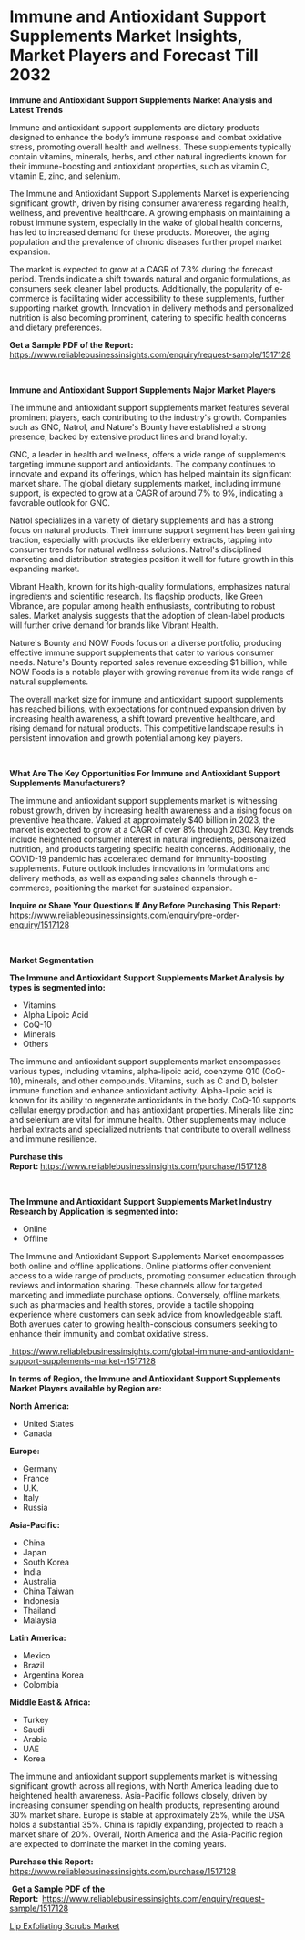 <p><h1>Immune and Antioxidant Support Supplements Market Insights, Market Players and Forecast Till 2032</h1></p><p><strong>Immune and Antioxidant Support Supplements Market Analysis and Latest Trends</strong></p>
<p><p>Immune and antioxidant support supplements are dietary products designed to enhance the body’s immune response and combat oxidative stress, promoting overall health and wellness. These supplements typically contain vitamins, minerals, herbs, and other natural ingredients known for their immune-boosting and antioxidant properties, such as vitamin C, vitamin E, zinc, and selenium.</p><p>The Immune and Antioxidant Support Supplements Market is experiencing significant growth, driven by rising consumer awareness regarding health, wellness, and preventive healthcare. A growing emphasis on maintaining a robust immune system, especially in the wake of global health concerns, has led to increased demand for these products. Moreover, the aging population and the prevalence of chronic diseases further propel market expansion.</p><p>The market is expected to grow at a CAGR of 7.3% during the forecast period. Trends indicate a shift towards natural and organic formulations, as consumers seek cleaner label products. Additionally, the popularity of e-commerce is facilitating wider accessibility to these supplements, further supporting market growth. Innovation in delivery methods and personalized nutrition is also becoming prominent, catering to specific health concerns and dietary preferences.</p></p>
<p><strong>Get a Sample PDF of the Report:&nbsp;</strong> <a href="https://www.reliablebusinessinsights.com/enquiry/request-sample/1517128?utm_campaign=2278&utm_medium=2&utm_source=Github&utm_content=ia&utm_term=06042025&utm_id=immune-and-antioxidant-support-supplements">https://www.reliablebusinessinsights.com/enquiry/request-sample/1517128</a></p>
<p>&nbsp;</p>
<p><strong>Immune and Antioxidant Support Supplements Major Market Players</strong></p>
<p><p>The immune and antioxidant support supplements market features several prominent players, each contributing to the industry's growth. Companies such as GNC, Natrol, and Nature's Bounty have established a strong presence, backed by extensive product lines and brand loyalty.</p><p>GNC, a leader in health and wellness, offers a wide range of supplements targeting immune support and antioxidants. The company continues to innovate and expand its offerings, which has helped maintain its significant market share. The global dietary supplements market, including immune support, is expected to grow at a CAGR of around 7% to 9%, indicating a favorable outlook for GNC.</p><p>Natrol specializes in a variety of dietary supplements and has a strong focus on natural products. Their immune support segment has been gaining traction, especially with products like elderberry extracts, tapping into consumer trends for natural wellness solutions. Natrol's disciplined marketing and distribution strategies position it well for future growth in this expanding market.</p><p>Vibrant Health, known for its high-quality formulations, emphasizes natural ingredients and scientific research. Its flagship products, like Green Vibrance, are popular among health enthusiasts, contributing to robust sales. Market analysis suggests that the adoption of clean-label products will further drive demand for brands like Vibrant Health.</p><p>Nature's Bounty and NOW Foods focus on a diverse portfolio, producing effective immune support supplements that cater to various consumer needs. Nature's Bounty reported sales revenue exceeding $1 billion, while NOW Foods is a notable player with growing revenue from its wide range of natural supplements.</p><p>The overall market size for immune and antioxidant support supplements has reached billions, with expectations for continued expansion driven by increasing health awareness, a shift toward preventive healthcare, and rising demand for natural products. This competitive landscape results in persistent innovation and growth potential among key players.</p></p>
<p>&nbsp;</p>
<p><strong>What Are The Key Opportunities For Immune and Antioxidant Support Supplements Manufacturers?</strong></p>
<p><p>The immune and antioxidant support supplements market is witnessing robust growth, driven by increasing health awareness and a rising focus on preventive healthcare. Valued at approximately $40 billion in 2023, the market is expected to grow at a CAGR of over 8% through 2030. Key trends include heightened consumer interest in natural ingredients, personalized nutrition, and products targeting specific health concerns. Additionally, the COVID-19 pandemic has accelerated demand for immunity-boosting supplements. Future outlook includes innovations in formulations and delivery methods, as well as expanding sales channels through e-commerce, positioning the market for sustained expansion.</p></p>
<p><strong>Inquire or Share Your Questions If Any Before Purchasing This Report:</strong> <a href="https://www.reliablebusinessinsights.com/enquiry/pre-order-enquiry/1517128?utm_campaign=2278&utm_medium=2&utm_source=Github&utm_content=ia&utm_term=06042025&utm_id=immune-and-antioxidant-support-supplements">https://www.reliablebusinessinsights.com/enquiry/pre-order-enquiry/1517128</a></p>
<p>&nbsp;</p>
<p><strong>Market Segmentation</strong></p>
<p><strong>The Immune and Antioxidant Support Supplements Market Analysis by types is segmented into:</strong></p>
<p><ul><li>Vitamins</li><li>Alpha Lipoic Acid</li><li>CoQ-10</li><li>Minerals</li><li>Others</li></ul></p>
<p><p>The immune and antioxidant support supplements market encompasses various types, including vitamins, alpha-lipoic acid, coenzyme Q10 (CoQ-10), minerals, and other compounds. Vitamins, such as C and D, bolster immune function and enhance antioxidant activity. Alpha-lipoic acid is known for its ability to regenerate antioxidants in the body. CoQ-10 supports cellular energy production and has antioxidant properties. Minerals like zinc and selenium are vital for immune health. Other supplements may include herbal extracts and specialized nutrients that contribute to overall wellness and immune resilience.</p></p>
<p><strong>Purchase this Report:&nbsp;</strong><a href="https://www.reliablebusinessinsights.com/purchase/1517128?utm_campaign=2278&utm_medium=2&utm_source=Github&utm_content=ia&utm_term=06042025&utm_id=immune-and-antioxidant-support-supplements">https://www.reliablebusinessinsights.com/purchase/1517128</a></p>
<p>&nbsp;</p>
<p><strong>The Immune and Antioxidant Support Supplements Market Industry Research by Application is segmented into:</strong></p>
<p><ul><li>Online</li><li>Offline</li></ul></p>
<p><p>The Immune and Antioxidant Support Supplements Market encompasses both online and offline applications. Online platforms offer convenient access to a wide range of products, promoting consumer education through reviews and information sharing. These channels allow for targeted marketing and immediate purchase options. Conversely, offline markets, such as pharmacies and health stores, provide a tactile shopping experience where customers can seek advice from knowledgeable staff. Both avenues cater to growing health-conscious consumers seeking to enhance their immunity and combat oxidative stress.</p></p>
<p><a href="https://www.reliablebusinessinsights.com/global-immune-and-antioxidant-support-supplements-market-r1517128?utm_campaign=2278&utm_medium=2&utm_source=Github&utm_content=ia&utm_term=06042025&utm_id=immune-and-antioxidant-support-supplements">&nbsp;https://www.reliablebusinessinsights.com/global-immune-and-antioxidant-support-supplements-market-r1517128</a></p>
<p><strong>In terms of Region, the Immune and Antioxidant Support Supplements Market Players available by Region are:</strong></p>
<p>
    <p> <strong> North America: </strong>
        <ul>
            <li>United States</li>
            <li>Canada</li>
        </ul>
        </p> 
    <p> <strong> Europe: </strong>
        <ul>
            <li>Germany</li>
            <li>France</li>
            <li>U.K.</li>
            <li>Italy</li>
            <li>Russia</li>
        </ul>
        </p> 
    <p> <strong> Asia-Pacific: </strong>
        <ul>
            <li>China</li>
            <li>Japan</li>
            <li>South Korea</li>
            <li>India</li>
            <li>Australia</li>
            <li>China Taiwan</li>
            <li>Indonesia</li>
            <li>Thailand</li>
            <li>Malaysia</li>
        </ul>
        </p> 
    <p> <strong> Latin America: </strong>
        <ul>
            <li>Mexico</li>
            <li>Brazil</li>
            <li>Argentina Korea</li>
            <li>Colombia</li>
        </ul>
        </p> 
    <p> <strong> Middle East & Africa: </strong>
        <ul>
            <li>Turkey</li>
            <li>Saudi</li>
            <li>Arabia</li>
            <li>UAE</li>
            <li>Korea</li>
        </ul>
    </p>
    </p>
<p><p>The immune and antioxidant support supplements market is witnessing significant growth across all regions, with North America leading due to heightened health awareness. Asia-Pacific follows closely, driven by increasing consumer spending on health products, representing around 30% market share. Europe is stable at approximately 25%, while the USA holds a substantial 35%. China is rapidly expanding, projected to reach a market share of 20%. Overall, North America and the Asia-Pacific region are expected to dominate the market in the coming years.</p></p>
<p><strong>Purchase this Report: </strong><a href="https://www.reliablebusinessinsights.com/purchase/1517128?utm_campaign=2278&utm_medium=2&utm_source=Github&utm_content=ia&utm_term=06042025&utm_id=immune-and-antioxidant-support-supplements">https://www.reliablebusinessinsights.com/purchase/1517128</a></p>
<p>&nbsp;<strong>Get a Sample PDF of the Report:&nbsp;&nbsp;</strong><a href="https://www.reliablebusinessinsights.com/enquiry/request-sample/1517128?utm_campaign=2278&utm_medium=2&utm_source=Github&utm_content=ia&utm_term=06042025&utm_id=immune-and-antioxidant-support-supplements">https://www.reliablebusinessinsights.com/enquiry/request-sample/1517128</a></p>
<p><strong></strong></p>
<p><p><a href="https://github.com/sca704osol/Market-Research-Report-List-1/blob/main/lip-exfoliating-scrubs-market.md?utm_campaign=2278&utm_medium=2&utm_source=Github&utm_content=ia&utm_term=06042025&utm_id=immune-and-antioxidant-support-supplements">Lip Exfoliating Scrubs Market</a></p></p>